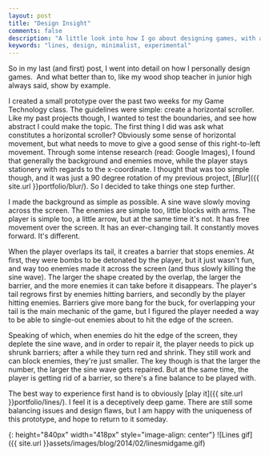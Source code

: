 ```yaml
---
layout: post
title: "Design Insight"
comments: false
description: "A little look into how I go about designing games, with a little example at the end."
keywords: "lines, design, minimalist, experimental"
---
```


So in my last (and first) post, I went into detail on how I personally design games.  And what better than to, like my wood shop teacher in junior high always said, show by example.


I created a small prototype over the past two weeks for my Game Technology class. The guidelines were simple: create a horizontal scroller. Like my past projects though, I wanted to test the boundaries, and see how abstract I could make the topic. The first thing I did was ask what constitutes a horizontal scroller? Obviously some sense of horizontal movement, but what needs to move to give a good sense of this right-to-left movement. Through some intense research (read: Google Images), I found that generally the background and enemies move, while the player stays stationery with regards to the x-coordinate. I thought that was too simple though, and it was just a 90 degree rotation of my previous project, [*Blur*]({{ site.url }}portfolio/blur/). So I decided to take things one step further.


I made the background as simple as possible. A sine wave slowly moving across the screen. The enemies are simple too, little blocks with arms. The player is simple too, a little arrow, but at the same time it's not. It has free movement over the screen. It has an ever-changing tail. It constantly moves forward. It's different.


When the player overlaps its tail, it creates a barrier that stops enemies. At first, they were bombs to be detonated by the player, but it just wasn't fun, and way too enemies made it across the screen (and thus slowly killing the sine wave). The larger the shape created by the overlap, the larger the barrier, and the more enemies it can take before it disappears. The player's tail regrows first by enemies hitting barriers, and secondly by the player hitting enemies. Barriers give more bang for the buck, for overlapping your tail is the main mechanic of the game, but I figured the player needed a way to be able to single-out enemies about to hit the edge of the screen.


Speaking of which, when enemies do hit the edge of the screen, they deplete the sine wave, and in order to repair it, the player needs to pick up shrunk barriers; after a while they turn red and shrink. They still work and can block enemies, they're just smaller. The key though is that the larger the number, the larger the sine wave gets repaired. But at the same time, the player is getting rid of a barrier, so there's a fine balance to be played with.


The best way to experience first hand is to obviously [play it]({{ site.url }}portfolio/lines/). I feel it is a deceptively deep game. There are still some balancing issues and design flaws, but I am happy with the uniqueness of this prototype, and hope to return to it someday.


{: height="840px" width="418px" style="image-align: center"}
![Lines gif]({{ site.url }}assets/images/blog/2014/02/linesmidgame.gif)
